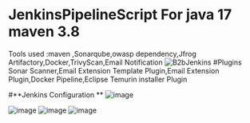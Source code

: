 # JenkinsPipelineScript For java 17 maven 3.8
Tools used :maven ,Sonarqube,owasp dependency,Jfrog Artifactory,Docker,TrivyScan,Email Notification 
![B2bJenkins](https://github.com/kolluri7782/JenkinsPipelineScripts/assets/105847632/ba6987ee-8fa1-4d9f-8fab-2f5e5f1ecbcc)
#Plugins 
Sonar Scanner,Email Extension Template Plugin,Email Extension Plugin,Docker Pipeline,Eclipse Temurin installer Plugin

#**Jenkins Configuration **
![image](https://github.com/kolluri7782/JenkinsPipelineScripts/assets/105847632/7623116e-d274-44bb-9c9b-f84668bbddaf)

![image](https://github.com/kolluri7782/JenkinsPipelineScripts/assets/105847632/801f91a2-61e5-4351-82f3-f153dc8fdaf9)
![image](https://github.com/kolluri7782/JenkinsPipelineScripts/assets/105847632/ac9d12fd-3347-4b56-a96f-5f2df01fc5f2)
![image](https://github.com/kolluri7782/JenkinsPipelineScripts/assets/105847632/eb3b2b69-6163-4885-b1cb-9a0f26769079)




